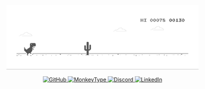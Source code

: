 <a>
  <picture>
    <source media="(prefers-color-scheme: dark)" srcset="./img/dino-dark.gif" />
    <source media="(prefers-color-scheme: light)" srcset="./img/dino.gif" />
    <img src="./img/dino.gif" />
  </picture>
</a>

<p align="center">
  <a href="https://github.com/clashhsalc">
    <img src="https://img.shields.io/badge/GitHub-@clashhsalc-181717?style=for-the-badge&logo=github&logoColor=white" alt="GitHub" />
  </a>
  <a href="https://monkeytype.com/profile/kurro">
    <img src="https://img.shields.io/badge/MonkeyType-@kurro-FF7518?style=for-the-badge&logo=monkeytype&logoColor=white" alt="MonkeyType" />
  </a>
  <a href="https://discord.com/users/616914110113644544">
    <img src="https://img.shields.io/badge/Discord-@hsalc-7289DA?style=for-the-badge&logo=discord&logoColor=white" alt="Discord" />
  </a>
  <a href="https://www.linkedin.com/in/aryansoni01/">
    <img src="https://img.shields.io/badge/LinkedIn-@aryansoni01-0077B5?style=for-the-badge&logo=linkedin&logoColor=white" alt="LinkedIn" />
  </a>
</p>

